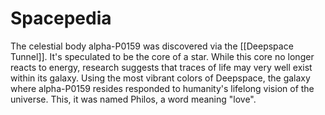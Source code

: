 # Spacepedia
The celestial body alpha-P0159 was discovered via the [[Deepspace Tunnel]]. It's speculated to be the core of a star. While this core no longer reacts to energy, research suggests that traces of life may very well exist within its galaxy.
Using the most vibrant colors of Deepspace, the galaxy where alpha-P0159 resides responded to humanity's lifelong vision of the universe. This, it was named Philos, a word meaning "love".